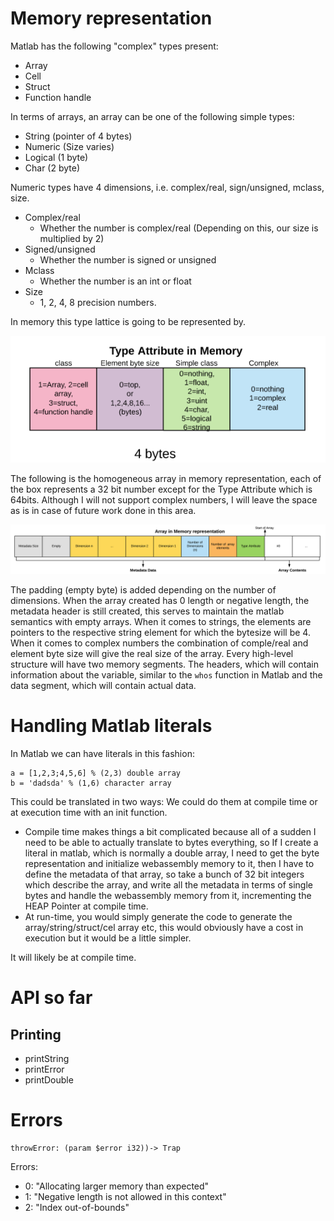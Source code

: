# Memory representation

Matlab has the following "complex" types present:
- Array
- Cell 
- Struct
- Function handle

In terms of arrays, an array can be one of the following simple types:
- String (pointer of 4 bytes)
- Numeric (Size varies)
- Logical (1 byte)
- Char (2 byte)

Numeric types have 4 dimensions, i.e. 
complex/real, sign/unsigned, mclass, size.
- Complex/real
    - Whether the number is complex/real (Depending on this, our size is multiplied by 2)
- Signed/unsigned
    - Whether the number is signed or unsigned
- Mclass
    - Whether the number is an int or float
- Size
    - 1, 2, 4, 8 precision numbers.

In memory this type lattice is going to be represented by.

![alt text][logo]

The following is the homogeneous array in memory representation, each of the box represents a 32 bit number except for the Type Attribute which is 64bits. Although I will not support complex numbers, I will leave the space as is in case of future work done in this area.


![array memory][array_memory]

[logo]: ./images/type_attri.png "Type Attribute"
[array_memory]: ./images/array_memory.png "Array Memory"

The padding (empty byte) is added depending on the number of dimensions.
When the array created has 0 length or negative length, the metadata header is still created, this serves to maintain the matlab semantics with empty arrays.
When it comes to strings, the elements are pointers to the respective string element for which the bytesize will be 4.
When it comes to complex numbers the combination of comple/real and element byte size will give the real size of the array.
Every high-level structure will have two memory segments. The headers, which will contain information about the variable, similar to the `whos` function in Matlab and the data segment, 
which will contain actual data.


# Handling Matlab literals

In Matlab we can have literals in this fashion:

``` 
a = [1,2,3;4,5,6] % (2,3) double array
b = 'dadsda' % (1,6) character array
```
This could be translated in two ways:
We could do them at compile time or at execution time with an init function. 
-   Compile time makes things a bit complicated because all of a sudden I need to be able to actually translate to bytes everything, so If I create a literal in matlab, which is normally a double array, I need to get the byte representation and initialize webassembly memory to it,  then I have to define the metadata of that array, so take a bunch of 32 bit integers which describe the array, and write all the metadata in terms of single bytes and handle the webassembly memory from it, incrementing the HEAP Pointer at compile time. 
- At run-time, you would simply generate the code to generate the array/string/struct/cel array etc, this would obviously have a cost in execution but it would be a little simpler.

It will likely be at compile time.
# API so far

## Printing
- printString
- printError
- printDouble

# Errors

    throwError: (param $error i32))-> Trap

Errors:
- 0: "Allocating larger memory than expected"
- 1: "Negative length is not allowed in this context"
- 2: "Index out-of-bounds"

